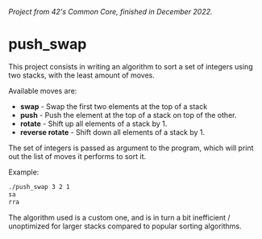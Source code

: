 *Project from 42's Common Core, finished in December 2022.*

# push_swap
This project consists in writing an algorithm to sort a set of integers using two stacks, with the least amount of moves.

Available moves are:
- **swap** - Swap the first two elements at the top of a stack
- **push** - Push the element at the top of a stack on top of the other.
- **rotate** - Shift up all elements of a stack by 1.
- **reverse rotate** - Shift down all elements of a stack by 1.

The set of integers is passed as argument to the program, which will print out the list of moves it performs to sort it.

Example:
```bash
./push_swap 3 2 1
sa
rra
```

The algorithm used is a custom one, and is in turn a bit inefficient / unoptimized for larger stacks compared to popular sorting algorithms.
